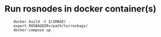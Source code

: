 # Run rosnodes in docker container(s)
        docker build -t $(IMAGE) .
        export ROSBAGDIR=/path/to/rosbags/
        docker-compose up
